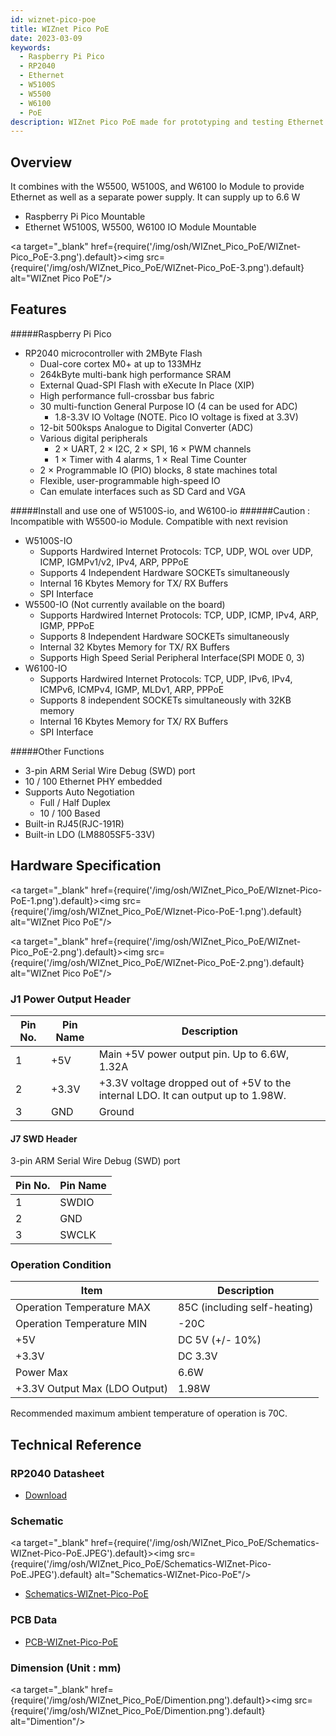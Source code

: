 ```yaml
---
id: wiznet-pico-poe
title: WIZnet Pico PoE
date: 2023-03-09
keywords:
  - Raspberry Pi Pico
  - RP2040
  - Ethernet
  - W5100S
  - W5500
  - W6100
  - PoE
description: WIZnet Pico PoE made for prototyping and testing Ethernet capabilities on Pico
---
```


## Overview

It combines with the W5500, W5100S, and W6100 Io Module to provide Ethernet as well as a separate power supply. It can supply up to 6.6 W 

- Raspberry Pi Pico Mountable
- Ethernet W5100S, W5500, W6100 IO Module Mountable


<a target="_blank" href={require('/img/osh/WIZnet_Pico_PoE/WIZnet-Pico_PoE-3.png').default}><img src={require('/img/osh/WIZnet_Pico_PoE/WIZnet-Pico_PoE-3.png').default} alt="WIZnet Pico PoE"/></a>


## Features
#####Raspberry Pi Pico
- RP2040 microcontroller with 2MByte Flash
  - Dual-core cortex M0+ at up to 133MHz
  - 264kByte multi-bank high performance SRAM
  - External Quad-SPI Flash with eXecute In Place (XIP)
  - High performance full-crossbar bus fabric  
  - 30 multi-function General Purpose IO (4 can be used for ADC)
    - 1.8-3.3V IO Voltage (NOTE. Pico IO voltage is fixed at 3.3V)
  - 12-bit 500ksps Analogue to Digital Converter (ADC)
  - Various digital peripherals
    - 2 × UART, 2 × I2C, 2 × SPI, 16 × PWM channels
    - 1 × Timer with 4 alarms, 1 × Real Time Counter
  - 2 × Programmable IO (PIO) blocks, 8 state machines total
  - Flexible, user-programmable high-speed IO
  - Can emulate interfaces such as SD Card and VGA
 
#####Install and use one of W5100S-io, and W6100-io
######Caution : Incompatible with W5500-io Module. Compatible with next revision

- W5100S-IO
  - Supports Hardwired Internet Protocols: TCP, UDP, WOL over UDP, ICMP, IGMPv1/v2, IPv4, ARP, PPPoE
  - Supports 4 Independent Hardware SOCKETs simultaneously
  - Internal 16 Kbytes Memory for TX/ RX Buffers
  - SPI Interface
- W5500-IO (Not currently available on the board)
  - Supports Hardwired Internet Protocols: TCP, UDP, ICMP, IPv4, ARP, IGMP, PPPoE
  - Supports 8 Independent Hardware SOCKETs simultaneously
  - Internal 32 Kbytes Memory for TX/ RX Buffers
  - Supports High Speed Serial Peripheral Interface(SPI MODE 0, 3)
- W6100-IO
  - Supports Hardwired Internet Protocols: TCP, UDP, IPv6, IPv4, ICMPv6, ICMPv4, IGMP, MLDv1, ARP, PPPoE
  - Supports 8 independent SOCKETs simultaneously with 32KB memory
  - Internal 16 Kbytes Memory for TX/ RX Buffers
  - SPI Interface

#####Other Functions
- 3-pin ARM Serial Wire Debug (SWD) port
- 10 / 100 Ethernet PHY embedded
- Supports Auto Negotiation
  - Full / Half Duplex
  - 10 / 100 Based
- Built-in RJ45(RJC-191R)
- Built-in LDO (LM8805SF5-33V)

## Hardware Specification

<a target="_blank" href={require('/img/osh/WIZnet_Pico_PoE/WIznet-Pico-PoE-1.png').default}><img src={require('/img/osh/WIZnet_Pico_PoE/WIznet-Pico-PoE-1.png').default} alt="WIZnet Pico PoE"/></a>

<a target="_blank" href={require('/img/osh/WIZnet_Pico_PoE/WIZnet-Pico_PoE-2.png').default}><img src={require('/img/osh/WIZnet_Pico_PoE/WIZnet-Pico_PoE-2.png').default} alt="WIZnet Pico PoE"/></a>

### J1 Power Output Header

| Pin No. | Pin Name | Description                                                                      |
| ------- | -------- | -------------------------------------------------------------------------------- |
| 1       | +5V      | Main +5V power output pin. Up to 6.6W, 1.32A                                     |
| 2       | +3.3V    | +3.3V voltage dropped out of +5V to the internal LDO. It can output up to 1.98W. |
| 3       | GND      | Ground |

#### J7 SWD Header
3-pin ARM Serial Wire Debug (SWD) port

| Pin No. | Pin Name | 
| ------- | -------- | 
| 1       | SWDIO    | 
| 2       | GND      | 
| 3       | SWCLK    | 

### Operation Condition

| Item                         | Description                  |
| ---------------------------- | ---------------------------- |
| Operation Temperature MAX    | 85C (including self-heating) |
| Operation Temperature MIN    | -20C                         |
| +5V                          | DC 5V (+/- 10%)              |
| +3.3V                        | DC 3.3V                      |
| Power Max                    | 6.6W                         |
| +3.3V Output Max (LDO Output)| 1.98W                        |

Recommended maximum ambient temperature of operation is 70C.

<!--
## Electrical Specification

### Power Consumption

TBA
-->

## Technical Reference

### RP2040 Datasheet

- [Download](https://datasheets.raspberrypi.org/rp2040/rp2040-datasheet.pdf)


### Schematic

<a target="_blank" href={require('/img/osh/WIZnet_Pico_PoE/Schematics-WIZnet-Pico-PoE.JPEG').default}><img src={require('/img/osh/WIZnet_Pico_PoE/Schematics-WIZnet-Pico-PoE.JPEG').default} alt="Schematics-WIZnet-Pico-PoE"/></a>
- <a href="/img/osh/WIZnet_Pico_PoE/Schematics-WIZnet-Pico-PoE.PDF" target="_blank">Schematics-WIZnet-Pico-PoE</a>


### PCB Data

- <a href="/img/osh/WIZnet_Pico_PoE/WIZnet-Pico-PoE.zip" target="_blank">PCB-WIZnet-Pico-PoE</a>

### Dimension (Unit : mm)

<a target="_blank" href={require('/img/osh/WIZnet_Pico_PoE/Dimention.png').default}><img src={require('/img/osh/WIZnet_Pico_PoE/Dimention.png').default} alt="Dimention"/></a>



